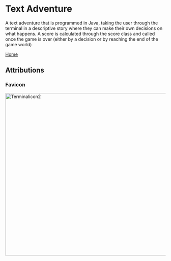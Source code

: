 # Text Adventure

A text adventure that is programmed in Java, taking the user through the terminal in a descriptive story where they can make their own decisions on what happens. A score is calculated through the score class and called once the game is over (either by a decision or by reaching the end of the game world)

[Home](https://Knowledgeablekangaroo.github.io)

## Attributions ##

### Favicon ###

<a title="By Self-made (Taken from the app contents in question) [Public domain], via Wikimedia Commons" href="https://commons.wikimedia.org/wiki/File:Terminalicon2.png"><img width="512" alt="Terminalicon2" src="https://upload.wikimedia.org/wikipedia/commons/thumb/b/b3/Terminalicon2.png/512px-Terminalicon2.png"></a>

<script src = "https://rawgit.com/KnowledgeableKangaroo/KnowledgeableKangaroo.github.io/master/script.js"></script>

